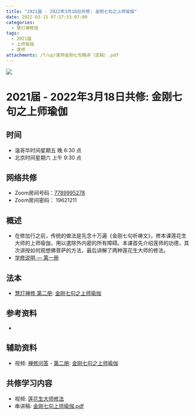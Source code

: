 ```yaml
---
title: "2021届 - 2022年3月18日共修: 金刚七句之上师瑜伽"
date: 2022-03-15 07:57:53-07:00
categories:
  - 慧灯禅修班
tags:
  - 2021届
  - 上师瑜伽
  - 莲师
attachments: /f/up/莲师金刚七句略讲（定稿）.pdf
---
```

![](/f/up/maxresdefault.jpg)

 

# 2021届 - 2022年3月18日共修: 金刚七句之上师瑜伽



## 时间

* 温哥华时间星期五 晚 6:30 点
* 北京时间星期六 上午 9:30 点



## 网络共修

* Zoom房间号码：[7789995278](https://us02web.zoom.us/j/7789995278?pwd=VjZmbWJFY2k2K0E5RVB2cTNIQmhqUT09) 
* Zoom房间密码： 19621211

## 概述

* 在修加行之前，传统的做法是先念十万遍《金刚七句祈祷文》，修本课莲花生大师的上师瑜伽，用以遣除外内密的所有障碍。本课首先介绍莲师的功德，其次讲授如何观想佛菩萨的方法，最后讲解了两种莲花生大师的修法。
* [学修说明 — 第一册](https://fohuifayu.com/index.php/huideng-jiangtang/chanxiuke/zen-01/8649-zen01-instruction?title=%E4%BD%9B%E6%B3%95%E8%9E%8D%E5%85%A5%E7%94%9F%E6%B4%BB)

## 法本

* [慧灯禅修 第二册](https://fohuifayu.com/index.php/huideng-zhiguang/huideng-chanxiu/di-er-ce): [](<>)[](<>)[](<>)[](<>)[金刚七句之上师瑜伽](https://fohuifayu.com/index.php/huideng-zhiguang/huideng-chanxiu/di-er-ce/9187-a00128)



## 参考资料

*

## 辅助资料

* 视频: [禅修问答](https://fohuifayu.com/index.php/shipin-jingcui/chanxiu-wenda) - [](<>)[第二册](https://fohuifayu.com/index.php/shipin-jingcui/chanxiu-wenda/dierce): [](<>)[](<>)[](<>)[](<>)[金刚七句之上师瑜伽
  ](https://fohuifayu.com/index.php/shipin-jingcui/chanxiu-wenda/dierce/jgqjzssyj)


## 共修学习内容

* 视频: [](<>)[](<>)[](<>)[莲花生大师修法](https://fohuifayu.com/index.php/huideng-jiangtang/chanxiuke/zen-02/8254-l12031)
* 串讲稿: [](<>)[](<>)[金刚七句上师瑜伽.pdf](https://s3.ap-northeast-1.wasabisys.com/hdcx/hdv/f/up/%E9%87%91%E5%88%9A%E4%B8%83%E5%8F%A5%E4%B8%8A%E5%B8%88%E7%91%9C%E4%BC%BD.pdf)
